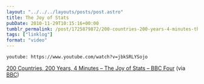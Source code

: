 ```yaml
---
layout: "../../../layouts/posts/post.astro"
title: The Joy of Stats
pubDate: 2010-11-29T10:15:16+00:00
tumblr_permalink: /post/1725879872/200-countries-200-years-4-minutes-the-joy-of
tags: ["linklog"]
format: "video"
---
```


`youtube: https://www.youtube.com/watch?v=jbkSRLYSojo`

[200 Countries, 200 Years, 4 Minutes &#8211; The Joy of Stats &#8211; BBC Four][1] (via [BBC][2])

[1]: https://www.youtube.com/watch?v=jbkSRLYSojo
[2]: http://youtube.com/user/BBC
